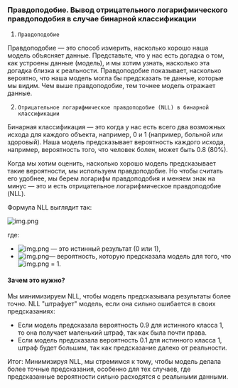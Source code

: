 ### Правдоподобие. Вывод отрицательного логарифмического правдоподобия в случае бинарной классификации

1. `Правдоподобие`

Правдоподобие — это способ измерить, насколько хорошо наша модель объясняет данные. Представьте, что у нас есть догадка 
о том, как устроены данные (модель), и мы хотим узнать, насколько эта догадка близка к реальности. Правдоподобие 
показывает, насколько вероятно, что наша модель могла бы предсказать те данные, которые мы видим. Чем выше 
правдоподобие, тем точнее модель отражает данные.

2. `Отрицательное логарифмическое правдоподобие (NLL) в бинарной классификации`

Бинарная классификация — это когда у нас есть всего два возможных исхода для каждого объекта, например, 0 и 1 (например,
больной или здоровый). Наша модель предсказывает вероятность каждого исхода, например, вероятность того, что человек 
болен, может быть 0.8 (80%).

Когда мы хотим оценить, насколько хорошо модель предсказывает такие вероятности, мы используем правдоподобие. Но чтобы 
считать его удобнее, мы берем логарифм правдоподобия и меняем знак на минус — это и есть отрицательное логарифмическое 
правдоподобие (NLL).

Формула NLL выглядит так:

![img.png](../ml_exam_questions/service_files/img9.png)

где:

 - ![img.png](../ml_exam_questions/service_files/img10.png) — это истинный результат (0 или 1),
 - ![img.png](../ml_exam_questions/service_files/img11.png)— вероятность, которую предсказала модель для того, что ![img.png](../ml_exam_questions/service_files/img10.png) = 1.

#### Зачем это нужно?

Мы минимизируем NLL, чтобы модель предсказывала результаты более точно. NLL "штрафует" модель, если она сильно 
ошибается в своих предсказаниях:

 - Если модель предсказала вероятность 0.9 для истинного класса 1, то она получает маленький штраф, так как была почти 
права.
 - Если модель предсказала вероятность 0.1 для истинного класса 1, штраф будет большим, так как предсказание далеко 
от реальности.

Итог: Минимизируя NLL, мы стремимся к тому, чтобы модель делала более точные предсказания, особенно для тех случаев, 
где предсказанные вероятности сильно расходятся с реальными данными.
